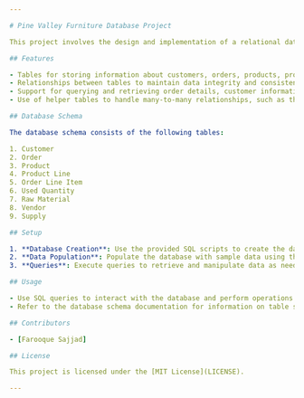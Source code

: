 ```yaml
---

# Pine Valley Furniture Database Project

This project involves the design and implementation of a relational database for Pine Valley Furniture, a company that sells furniture products. The database stores information about products, orders, customers, raw materials, and vendors.

## Features

- Tables for storing information about customers, orders, products, product lines, order line items, raw materials, and vendors.
- Relationships between tables to maintain data integrity and consistency.
- Support for querying and retrieving order details, customer information, product information, and more.
- Use of helper tables to handle many-to-many relationships, such as the `Order Line Item` and `Used Quantity` tables.

## Database Schema

The database schema consists of the following tables:

1. Customer
2. Order
3. Product
4. Product Line
5. Order Line Item
6. Used Quantity
7. Raw Material
8. Vendor
9. Supply

## Setup

1. **Database Creation**: Use the provided SQL scripts to create the database schema in your preferred RDBMS (e.g., MySQL, PostgreSQL).
2. **Data Population**: Populate the database with sample data using the provided SQL scripts or by manually entering data.
3. **Queries**: Execute queries to retrieve and manipulate data as needed. Sample queries for common operations are included in the SQL scripts.

## Usage

- Use SQL queries to interact with the database and perform operations such as adding new customers, placing orders, updating product information, and more.
- Refer to the database schema documentation for information on table structure, relationships, and data types.

## Contributors

- [Farooque Sajjad]

## License

This project is licensed under the [MIT License](LICENSE).

---
```


